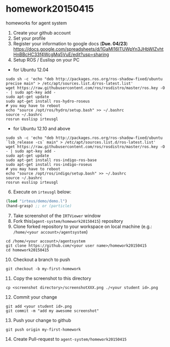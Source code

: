 # homework20150415
homeworks for agent system

1. Create your github account
2. Set your profile
3. Register your information to google docs (**Due. 04/23**)
  https://docs.google.com/spreadsheets/d/1GaMI16ITUWpYn3JHbWIZvhtHnBBcHC33f4WcgMq5VuE/edit?usp=sharing
4. Setup ROS / Euslisp on your PC
  - for Ubuntu 12.04
  ```
sudo sh -c 'echo "deb http://packages.ros.org/ros-shadow-fixed/ubuntu precise main" > /etc/apt/sources.list.d/ros-latest.list'
wget https://raw.githubusercontent.com/ros/rosdistro/master/ros.key -O - | sudo apt-key add -
sudo apt-get update
sudo apt-get install ros-hydro-roseus
# you may have to reboot
echo "source /opt/ros/hydro/setup.bash" >> ~/.bashrc
source ~/.bashrc
rosrun euslisp irteusgl
```
  - for Ubuntu 12.10 and above
  ```
sudo sh -c 'echo "deb http://packages.ros.org/ros-shadow-fixed/ubuntu `lsb_release -cs` main" > /etc/apt/sources.list.d/ros-latest.list'
wget https://raw.githubusercontent.com/ros/rosdistro/master/ros.key -O - | sudo apt-key add -
sudo apt-get update
sudo apt-get install ros-indigo-ros-base
sudo apt-get install ros-indigo-roseus
# you may have to reboot
echo "source /opt/ros/indigo/setup.bash" >> ~/.bashrc
source ~/.bashrc
rosrun euslisp irteusgl
```
6. Execute on `irteusgl` below:

  ```lisp
(load "irteus/demo/demo.l")
(hand-grasp) ;; or (particle)
```
7. Take screenshot of the `IRTViewer` window
8. Fork this(`agent-system/homework20150415`) repository
9. Clone forked repository to your workspace on local machine (e.g.: `/home/<your account>/agentsystem`)

  ```
cd /home/<your account>/agentsystem
git clone https://github.com/<your user name>/homework20150415
cd homework20150415
```
10. Checkout a branch to push

  ```
git checkout -b my-first-homework
```
11. Copy the screenshot to this directory

  ```
cp <screenshot directory>/screenshotXXX.png ./<your student id>.png
```
12. Commit your change

  ```
git add <your student id>.png
git commit -m "add my awesome screenshot"
```
13. Push your change to github

  ```
git push origin my-first-homework
```
14. Create Pull-request to `agent-system/homework20150415`
